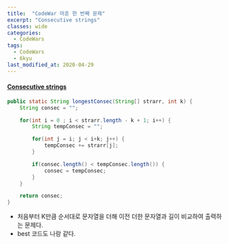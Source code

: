 ```yaml
---
title:  "CodeWar 마흔 한 번째 문제"
excerpt: "Consecutive strings"
classes: wide
categories:
  - CodeWars
tags:
  - CodeWars
  - 6kyu
last_modified_at: 2020-04-29
---
```


#### [Consecutive strings](https://www.codewars.com/kata/56a5d994ac971f1ac500003e)

```java
public static String longestConsec(String[] strarr, int k) {
    String consec = "";

    for(int i = 0 ; i < strarr.length - k + 1; i++) {
        String tempConsec = "";

        for(int j = i; j < i+k; j++) {
            tempConsec += strarr[j];
        }

        if(consec.length() < tempConsec.length()) {
            consec = tempConsec;
        }
    }

    return consec;
}
```

* 처음부터 K만큼 순서대로 문자열을 더해 이전 더한 문자열과 길이 비교하여 출력하는 문제다.
* best 코드도 나랑 같다.



